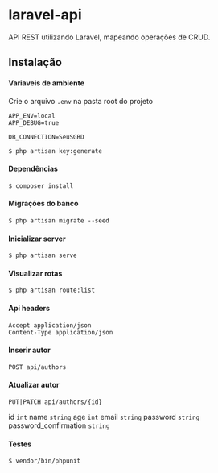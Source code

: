 # laravel-api
API REST utilizando Laravel, mapeando operações de CRUD.

## Instalação

#### Variaveis de ambiente
Crie o arquivo `.env` na pasta root do projeto

```
APP_ENV=local
APP_DEBUG=true

DB_CONNECTION=SeuSGBD

```

```
$ php artisan key:generate
```

#### Dependências
```
$ composer install
```

#### Migrações do banco
```
$ php artisan migrate --seed
```

#### Inicializar server
```
$ php artisan serve
```

#### Visualizar rotas
```
$ php artisan route:list
```

#### Api headers
```
Accept application/json
Content-Type application/json
```

#### Inserir autor
```
POST api/authors
```

#### Atualizar autor
```
PUT|PATCH api/authors/{id}
```
id `int`
name `string`
age `int`
email `string`
password `string`
password_confirmation `string`

#### Testes
```
$ vendor/bin/phpunit
```
